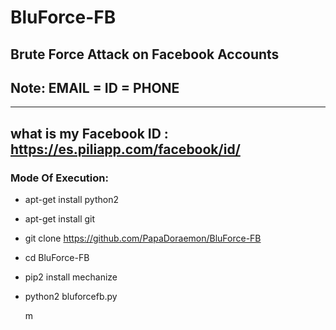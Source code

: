 # BluForce-FB

Brute Force Attack on Facebook Accounts
----------------------------
Note: EMAIL = ID = PHONE 
----------------------------
--------------------------------------------------------------
what is my Facebook ID :  https://es.piliapp.com/facebook/id/
--------------------------------------------------------------

<h3> Mode Of Execution: </h3>

* apt-get install python2

* apt-get install git

* git clone https://github.com/PapaDoraemon/BluForce-FB

* cd BluForce-FB

* pip2 install mechanize

* python2 bluforcefb.py 



 
 
 
 
 







 
 
 
 
  
  
  
  
  
  
   m